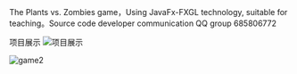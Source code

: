 

The Plants vs. Zombies game，Using JavaFx-FXGL technology, suitable for teaching。Source code developer communication QQ group 685806772

项目展示
![项目展示](https://github.com/user-attachments/assets/b7004553-882a-4018-ab96-11bb0016dcb1)

![game2](https://github.com/user-attachments/assets/8b02892f-ed65-4703-8471-57621401ce91)
